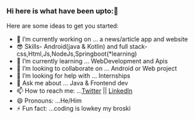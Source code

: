 ### Hi here is what have been upto:👋


Here are some ideas to get you started:

- 🔭 I’m currently working on ... a news/article app and website
- 😎 Skills-  Android(java & Kotlin) and full stack- css,Html,Js,NodeJs,Springboot(*learning)
- 🌱 I’m currently learning ... WebDevelopment and Apis
- 👯 I’m looking to collaborate on ... Android or Web project
- 🤔 I’m looking for help with ...  Internships
- 💬 Ask me about ... Java & Frontend dev
- 📫 How to reach me: ...<a target="_blank" href="https://twitter.com/favoriteDevAlex">Twitter</a> || <a target="_blank" href="https://www.linkedin.com/in/alex-gitari-766053228">LinkedIn</a>
- 😄 Pronouns: ...He/Him
- ⚡ Fun fact: ...coding is lowkey my broski

